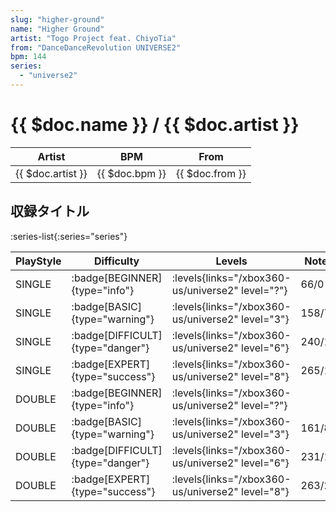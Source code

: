 ```yaml
---
slug: "higher-ground"
name: "Higher Ground"
artist: "Togo Project feat. ChiyoTia"
from: "DanceDanceRevolution UNIVERSE2"
bpm: 144
series:
  - "universe2"
---
```


# {{ $doc.name }} / {{ $doc.artist }}

|Artist|BPM|From|
|------|---|----|
|{{ $doc.artist }}|{{ $doc.bpm }}|{{ $doc.from }}|

## 収録タイトル

:series-list{:series="series"}

|PlayStyle|Difficulty|Levels|Notes|Movie|
|---------|----------|------|-----|-----|
|SINGLE| :badge[BEGINNER]{type="info"}| :levels{links="/xbox360-us/universe2" level="?"}|66/0||
|SINGLE| :badge[BASIC]{type="warning"}| :levels{links="/xbox360-us/universe2" level="3"}|158/7||
|SINGLE| :badge[DIFFICULT]{type="danger"}| :levels{links="/xbox360-us/universe2" level="6"}|240/18||
|SINGLE| :badge[EXPERT]{type="success"}| :levels{links="/xbox360-us/universe2" level="8"}|265/17||
|DOUBLE| :badge[BEGINNER]{type="info"}| :levels{links="/xbox360-us/universe2" level="?"}|||
|DOUBLE| :badge[BASIC]{type="warning"}| :levels{links="/xbox360-us/universe2" level="3"}|161/8||
|DOUBLE| :badge[DIFFICULT]{type="danger"}| :levels{links="/xbox360-us/universe2" level="6"}|231/18||
|DOUBLE| :badge[EXPERT]{type="success"}| :levels{links="/xbox360-us/universe2" level="8"}|263/20||
